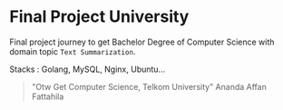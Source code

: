 # **Final Project University**

Final project journey to get Bachelor Degree of Computer Science with domain topic  `Text Summarization`.

Stacks : Golang, MySQL, Nginx, Ubuntu...

> "Otw Get Computer Science, Telkom University"
> Ananda Affan Fattahila
